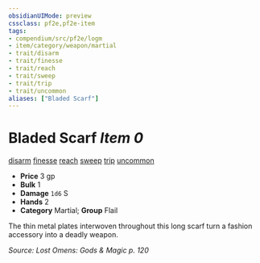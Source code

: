 ```yaml
---
obsidianUIMode: preview
cssclass: pf2e,pf2e-item
tags:
- compendium/src/pf2e/logm
- item/category/weapon/martial
- trait/disarm
- trait/finesse
- trait/reach
- trait/sweep
- trait/trip
- trait/uncommon
aliases: ["Bladed Scarf"]
---
```

# Bladed Scarf *Item 0*  
[disarm](../../../Rules/traits/disarm.md)  [finesse](../../../Rules/traits/finesse.md)  [reach](../../../Rules/traits/reach.md)  [sweep](../../../Rules/traits/sweep.md)  [trip](../../../Rules/traits/trip.md)  [uncommon](../../../Rules/traits/uncommon.md)  

- **Price** 3 gp
- **Bulk** 1
- **Damage** `1d6` S
- **Hands** 2
- **Category** Martial; **Group** Flail 

The thin metal plates interwoven throughout this long scarf turn a fashion accessory into a deadly weapon.

*Source: Lost Omens: Gods & Magic p. 120*
